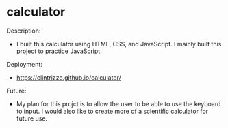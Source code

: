 # calculator

Description:
- I built this calculator using HTML, CSS, and JavaScript. I mainly built this project to practice JavaScript. 

Deployment:
- https://clintrizzo.github.io/calculator/

Future:
- My plan for this projct is to allow the user to be able to use the keyboard to input. I would also like to create more of a scientific calculator for future use. 





